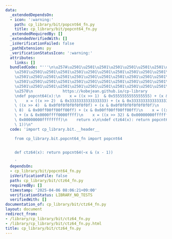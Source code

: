 ```yaml
---
data:
  _extendedDependsOn:
  - icon: ':warning:'
    path: cp_library/bit/popcnt64_fn.py
    title: cp_library/bit/popcnt64_fn.py
  _extendedRequiredBy: []
  _extendedVerifiedWith: []
  _isVerificationFailed: false
  _pathExtension: py
  _verificationStatusIcon: ':warning:'
  attributes:
    links: []
  bundledCode: "'''\n\u257A\u2501\u2501\u2501\u2501\u2501\u2501\u2501\u2501\u2501\u2501\
    \u2501\u2501\u2501\u2501\u2501\u2501\u2501\u2501\u2501\u2501\u2501\u2501\u2501\
    \u2501\u2501\u2501\u2501\u2501\u2501\u2501\u2501\u2501\u2501\u2501\u2501\u2501\
    \u2501\u2501\u2501\u2501\u2501\u2501\u2501\u2501\u2501\u2501\u2501\u2501\u2501\
    \u2501\u2501\u2501\u2501\u2501\u2501\u2501\u2501\u2501\u2501\u2501\u2501\u2501\
    \u2578\n             https://kobejean.github.io/cp-library               \n'''\n\
    \ndef popcnt64(x):\n    x = ((x >> 1)  & 0x5555555555555555) + (x & 0x5555555555555555)\n\
    \    x = ((x >> 2)  & 0x3333333333333333) + (x & 0x3333333333333333)\n    x =\
    \ ((x >> 4)  & 0x0f0f0f0f0f0f0f0f) + (x & 0x0f0f0f0f0f0f0f0f)\n    x = ((x >>\
    \ 8)  & 0x00ff00ff00ff00ff) + (x & 0x00ff00ff00ff00ff)\n    x = ((x >> 16) & 0x0000ffff0000ffff)\
    \ + (x & 0x0000ffff0000ffff)\n    x = ((x >> 32) & 0x00000000ffffffff) + (x &\
    \ 0x00000000ffffffff)\n    return x\n\ndef ctz64(x): return popcnt64(~x & (x -\
    \ 1))\n"
  code: 'import cp_library.bit.__header__

    from cp_library.bit.popcnt64_fn import popcnt64


    def ctz64(x): return popcnt64(~x & (x - 1))

    '
  dependsOn:
  - cp_library/bit/popcnt64_fn.py
  isVerificationFile: false
  path: cp_library/bit/ctz64_fn.py
  requiredBy: []
  timestamp: '2025-04-06 08:06:21+09:00'
  verificationStatus: LIBRARY_NO_TESTS
  verifiedWith: []
documentation_of: cp_library/bit/ctz64_fn.py
layout: document
redirect_from:
- /library/cp_library/bit/ctz64_fn.py
- /library/cp_library/bit/ctz64_fn.py.html
title: cp_library/bit/ctz64_fn.py
---
```

